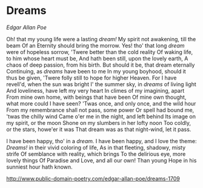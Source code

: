 # Dreams
*Edgar Allan Poe*

Oh! that my young life were a lasting _dream!_
My spirit not awakening, till the beam
Of an Eternity should bring the morrow.
Yes! tho' that long _dream_ were of hopeless sorrow,
'Twere better than the cold reality
Of waking life, to him whose heart must be,
And hath been still, upon the lovely earth,
A chaos of deep passion, from his birth.
But should it be, that dream eternally
Continuing, as _dreams_ have been to me
In my young boyhood, should it thus be given,
'Twere folly still to hope for higher Heaven.
For I have revell'd, when the sun was bright
I' the summer sky, in _dreams_ of living light
And loveliness, have left my very heart
In climes of my imagining, apart
From mine own home, with beings that have been
Of mine own thought, what more could I have seen?
'Twas once, and only once, and the wild hour
From my remembrance shall not pass, some power
Or spell had bound me, 'twas the chilly wind
Came o'er me in the night, and left behind
Its image on my spirit, or the moon
Shone on my slumbers in her lofty noon
Too coldly, or the stars, howe'er it was
That dream was as that night-wind, let it pass.

I have been happy, tho' in a _dream._
I have been happy, and I love the theme:
_Dreams!_ in their vivid coloring of life,
As in that fleeting, shadowy, misty strife
Of semblance with reality, which brings
To the delirious eye, more lovely things
Of Paradise and Love, and all our own!
Than young Hope in his sunniest hour hath known.

http://www.public-domain-poetry.com/edgar-allan-poe/dreams-1709

